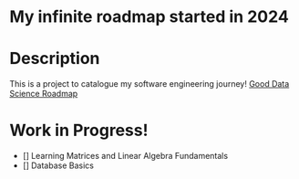 # My infinite roadmap started in 2024

# Description

This is a project to catalogue my software engineering journey!
[Good Data Science Roadmap](https://i.am.ai/roadmap/)

# Work in Progress!
- [] Learning Matrices and Linear Algebra Fundamentals
- [] Database Basics


